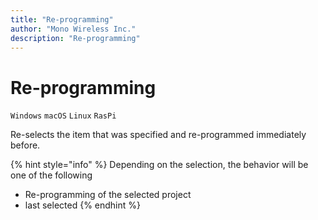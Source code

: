 ```yaml
---
title: "Re-programming"
author: "Mono Wireless Inc."
description: "Re-programming"
---
```

# Re-programming

`Windows` `macOS` `Linux` `RasPi` 

Re-selects the item that was specified and re-programmed immediately before.

{% hint style="info" %}
Depending on the selection, the behavior will be one of the following

* Re-programming of the selected project
* last selected
{% endhint %}

